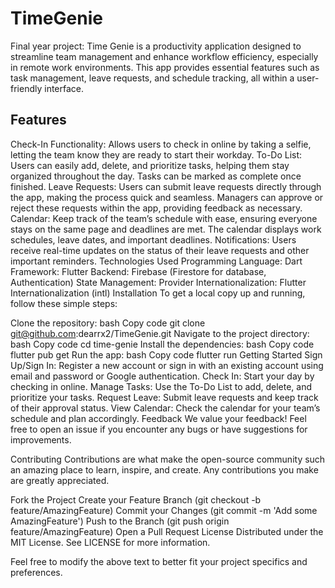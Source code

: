 # TimeGenie
Final year project: Time Genie is a productivity application designed to streamline team management and enhance workflow efficiency, especially in remote work environments. This app provides essential features such as task management, leave requests, and schedule tracking, all within a user-friendly interface.

## Features
Check-In Functionality: Allows users to check in online by taking a selfie, letting the team know they are ready to start their workday.
To-Do List: Users can easily add, delete, and prioritize tasks, helping them stay organized throughout the day. Tasks can be marked as complete once finished.
Leave Requests: Users can submit leave requests directly through the app, making the process quick and seamless. Managers can approve or reject these requests within the app, providing feedback as necessary.
Calendar: Keep track of the team’s schedule with ease, ensuring everyone stays on the same page and deadlines are met. The calendar displays work schedules, leave dates, and important deadlines.
Notifications: Users receive real-time updates on the status of their leave requests and other important reminders.
Technologies Used
Programming Language: Dart
Framework: Flutter
Backend: Firebase (Firestore for database, Authentication)
State Management: Provider
Internationalization: Flutter Internationalization (intl)
Installation
To get a local copy up and running, follow these simple steps:

Clone the repository:
bash
Copy code
git clone git@github.com:dearrx2/TimeGenie.git
Navigate to the project directory:
bash
Copy code
cd time-genie
Install the dependencies:
bash
Copy code
flutter pub get
Run the app:
bash
Copy code
flutter run
Getting Started
Sign Up/Sign In: Register a new account or sign in with an existing account using email and password or Google authentication.
Check In: Start your day by checking in online.
Manage Tasks: Use the To-Do List to add, delete, and prioritize your tasks.
Request Leave: Submit leave requests and keep track of their approval status.
View Calendar: Check the calendar for your team’s schedule and plan accordingly.
Feedback
We value your feedback! Feel free to open an issue if you encounter any bugs or have suggestions for improvements.

Contributing
Contributions are what make the open-source community such an amazing place to learn, inspire, and create. Any contributions you make are greatly appreciated.

Fork the Project
Create your Feature Branch (git checkout -b feature/AmazingFeature)
Commit your Changes (git commit -m 'Add some AmazingFeature')
Push to the Branch (git push origin feature/AmazingFeature)
Open a Pull Request
License
Distributed under the MIT License. See LICENSE for more information.

Feel free to modify the above text to better fit your project specifics and preferences.
